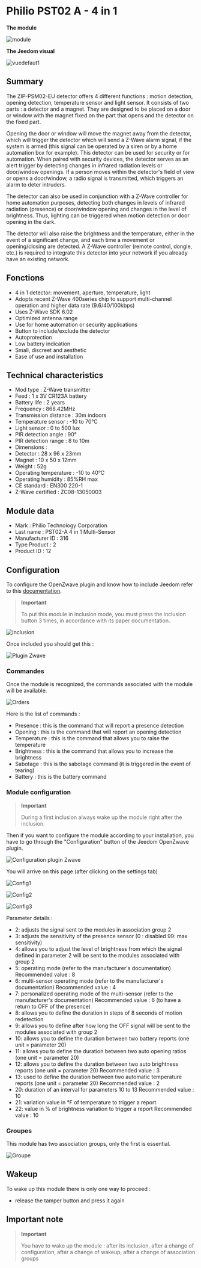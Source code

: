 # Philio PST02 A - 4 in 1

**The module**

![module](images/philio.pst02a/module.jpg)

**The Jeedom visual**

![vuedefaut1](images/philio.pst02a/vuedefaut1.jpg)

## Summary

The ZIP-PSM02-EU detector offers 4 different functions : motion detection, opening detection, temperature sensor and light sensor. It consists of two parts : a detector and a magnet. They are designed to be placed on a door or window with the magnet fixed on the part that opens and the detector on the fixed part.

Opening the door or window will move the magnet away from the detector, which will trigger the detector which will send a Z-Wave alarm signal, if the system is armed (this signal can be operated by a siren or by a home automation box for example). This detector can be used for security or for automation. When paired with security devices, the detector serves as an alert trigger by detecting changes in infrared radiation levels or door/window openings. If a person moves within the detector's field of view or opens a door/window, a radio signal is transmitted, which triggers an alarm to deter intruders.

The detector can also be used in conjunction with a Z-Wave controller for home automation purposes, detecting both changes in levels of infrared radiation (presence) or door/window opening and changes in the level of brightness. Thus, lighting can be triggered when motion detection or door opening in the dark.

The detector will also raise the brightness and the temperature, either in the event of a significant change, and each time a movement or opening/closing are detected. A Z-Wave controller (remote control, dongle, etc.) is required to integrate this detector into your network if you already have an existing network.

## Fonctions

-   4 in 1 detector: movement, aperture, temperature, light
-   Adopts recent Z-Wave 400series chip to support multi-channel operation and higher data rate (9.6/40/100kbps)
-   Uses Z-Wave SDK 6.02
-   Optimized antenna range
-   Use for home automation or security applications
-   Button to include/exclude the detector
-   Autoprotection
-   Low battery indication
-   Small, discreet and aesthetic
-   Ease of use and installation

## Technical characteristics

-   Mod type : Z-Wave transmitter
-   Feed : 1 x 3V CR123A battery
-   Battery life : 2 years
-   Frequency : 868.42MHz
-   Transmission distance : 30m indoors
-   Temperature sensor : -10 to 70°C
-   Light sensor : 0 to 500 lux
-   PIR detection angle : 90°
-   PIR detection range : 8 to 10m
-   Dimensions :
  -   Detector : 28 x 96 x 23mm
  -   Magnet : 10 x 50 x 12mm
-   Weight : 52g
-   Operating temperature : -10 to 40°C
-   Operating humidity : 85%RH max
-   CE standard : EN300 220-1
-   Z-Wave certified : ZC08-13050003

## Module data

-   Mark : Philio Technology Corporation
-   Last name : PST02-A 4 in 1 Multi-Sensor
-   Manufacturer ID : 316
-   Type Product : 2
-   Product ID : 12

## Configuration

To configure the OpenZwave plugin and know how to include Jeedom refer to this [documentation](https://doc.jeedom.com/en_US/plugins/automation%20protocol/openzwave/).

> **Important**
>
> To put this module in inclusion mode, you must press the inclusion button 3 times, in accordance with its paper documentation.

![inclusion](images/philio.pst02a/inclusion.jpg)

Once included you should get this :

![Plugin Zwave](images/philio.pst02a/information.jpg)

### Commandes

Once the module is recognized, the commands associated with the module will be available.

![Orders](images/philio.pst02a/commandes.jpg)

Here is the list of commands :

-   Presence : this is the command that will report a presence detection
-   Opening : this is the command that will report an opening detection
-   Temperature : this is the command that allows you to raise the temperature
-   Brightness : this is the command that allows you to increase the brightness
-   Sabotage : this is the sabotage command (it is triggered in the event of tearing)
-   Battery : this is the battery command

### Module configuration

> **Important**
>
> During a first inclusion always wake up the module right after the inclusion.

Then if you want to configure the module according to your installation, you have to go through the "Configuration" button of the Jeedom OpenZwave plugin.

![Configuration plugin Zwave](images/plugin/bouton_configuration.jpg)

You will arrive on this page (after clicking on the settings tab)

![Config1](images/philio.pst02a/config1.jpg)

![Config2](images/philio.pst02a/config2.jpg)

![Config3](images/philio.pst02a/config3.jpg)

Parameter details :

-   2: adjusts the signal sent to the modules in association group 2
-   3: adjusts the sensitivity of the presence sensor (0 : disabled 99: max sensitivity)
-   4: allows you to adjust the level of brightness from which the signal defined in parameter 2 will be sent to the modules associated with group 2
-   5: operating mode (refer to the manufacturer's documentation) Recommended value : 8
-   6: multi-sensor operating mode (refer to the manufacturer's documentation) Recommended value : 4
-   7: personalized operating mode of the multi-sensor (refer to the manufacturer's documentation) Recommended value : 6 (to have a return to OFF of the presence)
-   8: allows you to define the duration in steps of 8 seconds of motion redetection
-   9: allows you to define after how long the OFF signal will be sent to the modules associated with group 2
-   10: allows you to define the duration between two battery reports (one unit = parameter 20)
-   11: allows you to define the duration between two auto opening ratios (one unit = parameter 20)
-   12: allows you to define the duration between two auto brightness reports (one unit = parameter 20) Recommended value : 3
-   13: used to define the duration between two automatic temperature reports (one unit = parameter 20) Recommended value : 2
-   20: duration of an interval for parameters 10 to 13 Recommended value : 10
-   21: variation value in °F of temperature to trigger a report
-   22: value in % of brightness variation to trigger a report Recommended value : 10

### Groupes

This module has two association groups, only the first is essential.

![Groupe](images/philio.pst02a/groupe.jpg)

## Wakeup

To wake up this module there is only one way to proceed :

-   release the tamper button and press it again

## Important note

> **Important**
>
> You have to wake up the module : after its inclusion, after a change of configuration, after a change of wakeup, after a change of association groups
